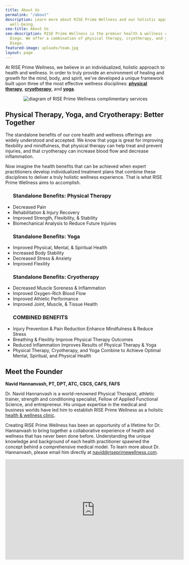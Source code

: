 ```yaml
---
title: About Us
permalink: "/about"
description: Learn more about RISE Prime Wellness and our holistic approach to physical
  well-being.
seo-title: About Us
seo-description: RISE Prime Wellness is the premier health & wellness clinic in San
  Diego. We offer a combination of physical therapy, cryotherapy, and yoga in San
  Diego.
featured-image: uploads/team.jpg
layout: page
---
```


At RISE Prime Wellness, we believe in an individualized, holistic approach to health and wellness. In order to truly provide an environment of healing and growth for the mind, body, and spirit, we've developed a unique framework built upon three of the most effective wellness disciplines: [**physical therapy**](/physical-therapy), [**cryotherapy**](/cryotherapy), and [**yoga**](/yoga).

<div style="text-align:center;">
  <img src="{{ site.url }}/uploads/prime-wellness-diagram.png" alt="diagram of RISE Prime Wellness complimentary services" title="RISE Prime Wellness Combines Cyrotherapy, Yoga, and Physical Therapy" id="diagram-img">
</div>

## Physical Therapy, Yoga, and Cryotherapy: Better Together

The standalone benefits of our core health and wellness offerings are widely understood and accepted. We know that yoga is great for improving flexbility and mindfulness, that physical therapy can help treat and prevent injuries, and that cryotherapy can increase blood flow and decrease inflammation.

Now imagine the health benefits that can be achieved when expert practitioners develop individualized treatment plans that combine these disciplines to deliver a truly holistic wellness experience. That is what RISE Prime Wellness aims to accomplish.

<section id="flex-section">
  <ul class="about-us-list">
    <h3>Standalone Benefits: Physical Therapy</h3>
    <li>Decreased Pain</li>
    <li>Rehabilitation & Injury Recovery</li>
    <li>Improved Strength, Flexibility, & Stability</li>
    <li>Biomechanical Analysis to Reduce Future Injuries</li>
  </ul>
  <ul class="about-us-list">
    <h3>Standalone Benefits: Yoga</h3>
    <li>Improved Physical, Mental, & Spiritual Health</li>
    <li>Increased Body Stability</li>
    <li>Decreased Stress & Anxiety</li>
    <li>Improved Flexility</li>
  </ul>
  <ul class="about-us-list">
    <h3>Standalone Benefits: Cryotherapy</h3>
    <li>Decreased Muscle Soreness & Inflammation</li>
    <li>Improved Oxygen-Rich Blood Flow</li>
    <li>Improved Athletic Performance</li>
    <li>Improved Joint, Muscle, & Tissue Health</li>
  </ul>
  <ul class="about-us-list" id="combined-benefits">
    <h3>COMBINED BENEFITS</h3>
    <li>Injury Prevention & Pain Reduction Enhance Mindfulness & Reduce Stress</li>
    <li>Breathing & Flexility Improve Physical Therapy Outcomes</li>
    <li>Reduced Inflammation Improves Results of Physical Therapy & Yoga</li>
    <li>Physical Therapy, Cryotherapy, and Yoga Combine to Achieve Optimal Mental, Spiritual, and Physical Health</li>
  </ul>
</section>

## Meet the Founder

**Navid Hannanvash, PT, DPT, ATC, CSCS, CAFS, FAFS**

Dr. Navid Hannanvash is a world-renowned Physical Therapist, athletic trainer, strength and conditioning specialist, Fellow of Applied Functional Science, and entrepreneur. His unique expertise in the medical and business worlds have led him to establish RISE Prime Wellness as a holistic [health & wellness clinic](/).

Creating RISE Prime Wellness has been an opportunity of a lifetime for Dr. Hannanvash to bring together a collaborative experience of health and wellness that has never been done before. Understanding the unique knowledge and background of each health practitioner spawned the concept behind a comprehensive medical model. To learn more about Dr. Hannanvash, please email him directly at [navid@riseprimewellness.com](mailto:navid@riseprimewellness.com).

<div class='video-wrapper'>
  <iframe width="560" height="315" src="https://www.youtube.com/embed/suGu7zXp8Vk" frameborder="0" allowfullscreen></iframe>
</div>
